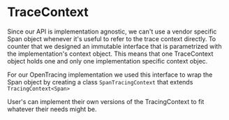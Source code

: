 # TraceContext

Since our API is implementation agnostic, we can't use a vendor specific Span object whenever it's useful to refer to the trace context directly. To counter that we designed an immutable interface that is parametrized with the implementation's context object. This means that one TraceContext object holds one and only one implementation specific 
context objec.

For our OpenTracing implementation we used this interface to wrap the Span object by creating a class `SpanTracingContext` that extends `TracingContext<Span>`

User's can implement their own versions of the TracingContext to fit whatever their needs might be.